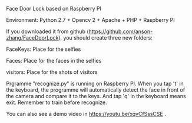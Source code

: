 Face Door Lock based on Raspberry PI

Environment: Python 2.7 + Opencv 2 + Apache + PHP + Raspberry PI

If you downloaded it from github (https://github.com/anson-zhang/FaceDoorLock), you should create three new folders:

FaceKeys: Place for the selfies

Faces: Place for the faces in the selfies

visitors: Place for the shots of visitors

Prgramme "recognize.py" is running on Raspberry PI. When you tap 't' in the keyboard, the programme will automatically detect the face in front of the camera and compare it to the keys. And tap 'q' in the keyboard means exit. Remember to train before recognize.

You can also see a demo video in https://youtu.be/xqvCfSssCSE .